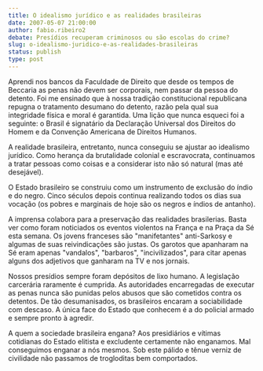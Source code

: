 ```yaml
---
title: O idealismo jurídico e as realidades brasileiras
date: 2007-05-07 21:00:00
author: fabio.ribeiro2
debate: Presídios recuperam criminosos ou são escolas do crime?
slug: o-idealismo-juridico-e-as-realidades-brasileiras
status: publish 
type: post
---
```


  
Aprendi nos bancos da Faculdade de Direito que desde os tempos de Beccaria as penas não devem ser corporais, nem passar da pessoa do detento. Foi me ensinado que à nossa tradição constitucional republicana repugna o tratamento desumano do detento, razão pela qual sua integridade física e moral é garantida. Uma lição que nunca esqueci foi a seguinte: o Brasil é signatário da Declaração Universal dos Direitos do Homem e da Convenção Americana de Direitos Humanos.  
  
A realidade brasileira, entretanto, nunca conseguiu se ajustar ao idealismo jurídico. Como herança da brutalidade colonial e escravocrata, continuamos a tratar pessoas como coisas e a considerar isto não só natural (mas até desejável).  
  
O Estado brasileiro se construiu como um instrumento de exclusão do índio e do negro. Cinco séculos depois continua realizando todos os dias sua vocação (os pobres e marginais de hoje são os negros e índios de antanho).  
  
A imprensa colabora para a preservação das realidades brasilerias. Basta ver como foram noticiados os eventos violentos na França e na Praça da Sé esta semana. Os jovens franceses são "manifetantes" anti-Sarkosy e algumas de suas reivindicações são justas. Os garotos que apanharam na Sé eram apenas "vandalos", "barbaros", "incivilizados", para citar apenas alguns dos adjetivos que ganharam na TV e nos jornais.  
  
Nossos presídios sempre foram depósitos de lixo humano. A legislação carcerária raramente é cumprida. As autoridades encarregadas de executar as penas nunca são punidas pelos abusos que são cometidos contra os detentos. De tão desumanisados, os brasileiros encaram a sociabilidade com descaso. A única face do Estado que conhecem é a do policial armado e sempre pronto à agredir.  
  
A quem a sociedade brasileira engana? Aos presidiários e vítimas cotidianas do Estado elitista e excludente certamente não enganamos. Mal conseguimos enganar a nós mesmos. Sob este pálido e tênue verniz de civilidade não passamos de trogloditas bem comportados.
